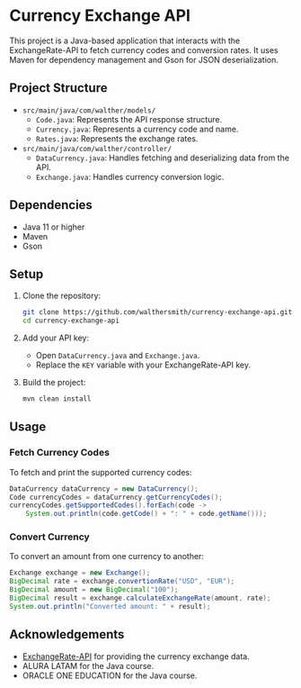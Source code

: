 # Currency Exchange API

This project is a Java-based application that interacts with the ExchangeRate-API to fetch currency codes and conversion rates. It uses Maven for dependency management and Gson for JSON deserialization.

## Project Structure

- `src/main/java/com/walther/models/`
    - `Code.java`: Represents the API response structure.
    - `Currency.java`: Represents a currency code and name.
    - `Rates.java`: Represents the exchange rates.
- `src/main/java/com/walther/controller/`
    - `DataCurrency.java`: Handles fetching and deserializing data from the API.
    - `Exchange.java`: Handles currency conversion logic.

## Dependencies

- Java 11 or higher
- Maven
- Gson

## Setup

1. Clone the repository:
   ```sh
   git clone https://github.com/walthersmith/currency-exchange-api.git
   cd currency-exchange-api
   ```

2. Add your API key:
    - Open `DataCurrency.java` and `Exchange.java`.
    - Replace the `KEY` variable with your ExchangeRate-API key.

3. Build the project:
   ```sh
   mvn clean install
   ```

## Usage

### Fetch Currency Codes

To fetch and print the supported currency codes:

```java
DataCurrency dataCurrency = new DataCurrency();
Code currencyCodes = dataCurrency.getCurrencyCodes();
currencyCodes.getSupportedCodes().forEach(code -> 
    System.out.println(code.getCode() + ": " + code.getName()));
```

### Convert Currency

To convert an amount from one currency to another:

```java
Exchange exchange = new Exchange();
BigDecimal rate = exchange.convertionRate("USD", "EUR");
BigDecimal amount = new BigDecimal("100");
BigDecimal result = exchange.calculateExchangeRate(amount, rate);
System.out.println("Converted amount: " + result);
```

## Acknowledgements

- [ExchangeRate-API](https://www.exchangerate-api.com/) for providing the currency exchange data.
- ALURA LATAM for the Java course.
- ORACLE ONE EDUCATION for the Java course.